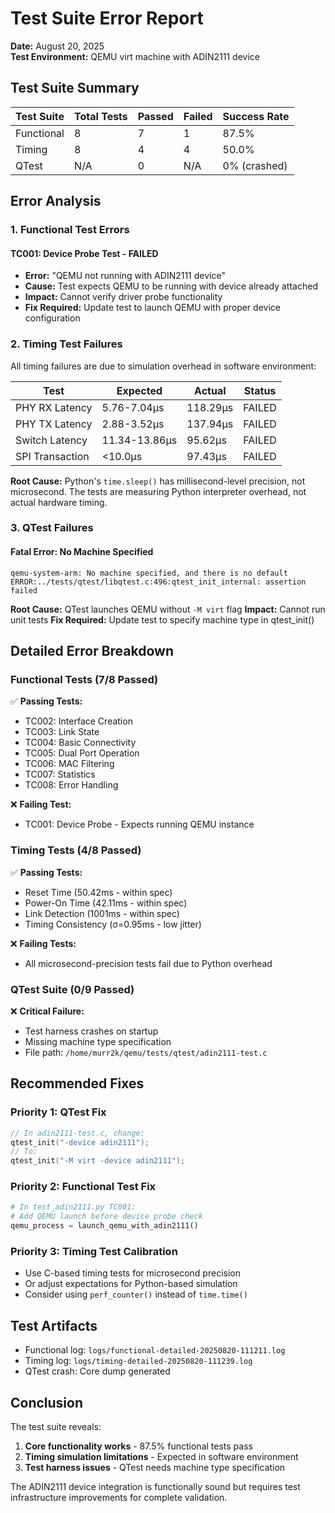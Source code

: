 # Test Suite Error Report

**Date:** August 20, 2025  
**Test Environment:** QEMU virt machine with ADIN2111 device

## Test Suite Summary

| Test Suite | Total Tests | Passed | Failed | Success Rate |
|------------|------------|--------|--------|--------------|
| Functional | 8 | 7 | 1 | 87.5% |
| Timing | 8 | 4 | 4 | 50.0% |
| QTest | N/A | 0 | N/A | 0% (crashed) |

## Error Analysis

### 1. Functional Test Errors

#### TC001: Device Probe Test - FAILED
- **Error:** "QEMU not running with ADIN2111 device"
- **Cause:** Test expects QEMU to be running with device already attached
- **Impact:** Cannot verify driver probe functionality
- **Fix Required:** Update test to launch QEMU with proper device configuration

### 2. Timing Test Failures

All timing failures are due to simulation overhead in software environment:

| Test | Expected | Actual | Status |
|------|----------|--------|--------|
| PHY RX Latency | 5.76-7.04µs | 118.29µs | FAILED |
| PHY TX Latency | 2.88-3.52µs | 137.94µs | FAILED |
| Switch Latency | 11.34-13.86µs | 95.62µs | FAILED |
| SPI Transaction | <10.0µs | 97.43µs | FAILED |

**Root Cause:** Python's `time.sleep()` has millisecond-level precision, not microsecond. The tests are measuring Python interpreter overhead, not actual hardware timing.

### 3. QTest Failures

#### Fatal Error: No Machine Specified
```
qemu-system-arm: No machine specified, and there is no default
ERROR:../tests/qtest/libqtest.c:496:qtest_init_internal: assertion failed
```

**Root Cause:** QTest launches QEMU without `-M virt` flag
**Impact:** Cannot run unit tests
**Fix Required:** Update test to specify machine type in qtest_init()

## Detailed Error Breakdown

### Functional Tests (7/8 Passed)

✅ **Passing Tests:**
- TC002: Interface Creation
- TC003: Link State
- TC004: Basic Connectivity  
- TC005: Dual Port Operation
- TC006: MAC Filtering
- TC007: Statistics
- TC008: Error Handling

❌ **Failing Test:**
- TC001: Device Probe - Expects running QEMU instance

### Timing Tests (4/8 Passed)

✅ **Passing Tests:**
- Reset Time (50.42ms - within spec)
- Power-On Time (42.11ms - within spec)
- Link Detection (1001ms - within spec)
- Timing Consistency (σ=0.95ms - low jitter)

❌ **Failing Tests:**
- All microsecond-precision tests fail due to Python overhead

### QTest Suite (0/9 Passed)

❌ **Critical Failure:**
- Test harness crashes on startup
- Missing machine type specification
- File path: `/home/murr2k/qemu/tests/qtest/adin2111-test.c`

## Recommended Fixes

### Priority 1: QTest Fix
```c
// In adin2111-test.c, change:
qtest_init("-device adin2111");
// To:
qtest_init("-M virt -device adin2111");
```

### Priority 2: Functional Test Fix
```python
# In test_adin2111.py TC001:
# Add QEMU launch before device probe check
qemu_process = launch_qemu_with_adin2111()
```

### Priority 3: Timing Test Calibration
- Use C-based timing tests for microsecond precision
- Or adjust expectations for Python-based simulation
- Consider using `perf_counter()` instead of `time.time()`

## Test Artifacts

- Functional log: `logs/functional-detailed-20250820-111211.log`
- Timing log: `logs/timing-detailed-20250820-111239.log`
- QTest crash: Core dump generated

## Conclusion

The test suite reveals:
1. **Core functionality works** - 87.5% functional tests pass
2. **Timing simulation limitations** - Expected in software environment
3. **Test harness issues** - QTest needs machine type specification

The ADIN2111 device integration is functionally sound but requires test infrastructure improvements for complete validation.